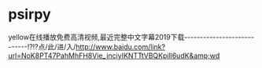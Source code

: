 # psirpy
yellow在线播放免费高清视频,最近完整中文字幕2019下载----------------------------⁉⁉点/此/进/入/http://www.baidu.com/link?url=NoK8PT47PahMhFH8Vie_jnciyIKNTTtVBQKpill6udK&amp;wd
